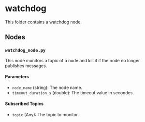 # watchdog
This folder contains a watchdog node.

## Nodes
### `watchdog_node.py`
This node monitors a topic of a node and kill it if the node no longer publishes messages.

#### Parameters
 - `node_name` (string): The node name.
 - `timeout_duration_s` (double): The timeout value in secondes.

#### Subscribed Topics
 - `topic` (Any): The topic to monitor.
